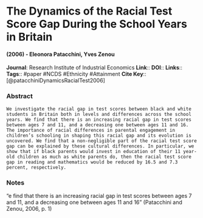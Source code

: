# The Dynamics of the Racial Test Score Gap During the School Years in Britain
#### (2006) - Eleonora Patacchini, Yves Zenou
**Journal**: Research Institute of Industrial Economics
**Link**:: 
**DOI**:: 
**Links**:: 
**Tags**:: #paper #NCDS #Ethnicity #Attainment 
**Cite Key**:: [@patacchiniDynamicsRacialTest2006]

### Abstract

```
We investigate the racial gap in test scores between black and white students in Britain both in levels and differences across the school years. We find that there is an increasing racial gap in test scores between ages 7 and 11, and a decreasing one between ages 11 and 16. The importance of racial differences in parental engagement in children’s schooling in shaping this racial gap and its evolution is uncovered. We find that a non-negligible part of the racial test score gap can be explained by these cultural differences. In particular, we show that if black parents would invest in education of their 11 year-old children as much as white parents do, then the racial test score gap in reading and mathematics would be reduced by 16.5 and 7.3 percent, respectively.
```

### Notes

“e find that there is an increasing racial gap in test scores between ages 7 and 11, and a decreasing one between ages 11 and 16” (Patacchini and Zenou, 2006, p. 1)